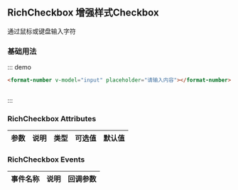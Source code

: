 <script>
  export default {
    data() {
      return {
        input: ''
      };
    }
  }
</script>
## RichCheckbox 增强样式Checkbox

通过鼠标或键盘输入字符

### 基础用法

::: demo
```html
<format-number v-model="input" placeholder="请输入内容"></format-number>
 
```
:::


### RichCheckbox Attributes

| 参数          | 说明            | 类型            | 可选值                 | 默认值   |
|-------------  |---------------- |---------------- |---------------------- |-------- |
 

### RichCheckbox Events
| 事件名称 | 说明 | 回调参数 |
|---------|--------|---------|
 